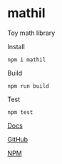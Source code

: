 # mathil

Toy math library

Install

```
npm i mathil
```

Build

```
npm run build
```

Test

```
npm test
```

[Docs](https://eransed.github.io/mathil/)

[GitHub](https://github.com/eransed/mathil)

[NPM](https://www.npmjs.com/package/mathil)
